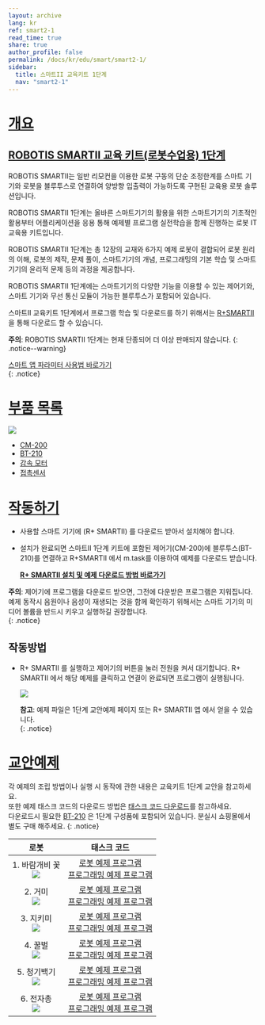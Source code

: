 ```yaml
---
layout: archive
lang: kr
ref: smart2-1
read_time: true
share: true
author_profile: false
permalink: /docs/kr/edu/smart/smart2-1/
sidebar:
  title: 스마트II 교육키트 1단계
  nav: "smart2-1"
---
```


# [개요](#개요)

## [ROBOTIS SMARTII 교육 키트(로봇수업용) 1단계](#robotis-smartii-교육-키트-로봇수업용-3단계)

ROBOTIS SMARTII는 일반 리모컨을 이용한 로봇 구동의 단순 조정한계를 스마트 기기와 로봇을 블루투스로 연결하여 양방향 입출력이 가능하도록 구현된 교육용 로봇 솔루션입니다.

ROBOTIS SMARTII 1단계는 올바른 스마트기기의 활용을 위한 스마트기기의 기초적인 활용부터 어플리케이션을 응용 통해 예제별 프로그램 실전학습을 함께 진행하는 로봇 IT 교육용 키트입니다.

ROBOTIS SMARTII 1단계는 총 12장의 교재와 6가지 예제 로봇이 결합되어 로봇 원리의 이해, 로봇의 제작, 문제 풀이, 스마트기기의 개념, 프로그래밍의 기본 학습 및 스마트기기의 윤리적 문제 등의 과정을 제공합니다.

ROBOTIS SMARTII 1단계에는 스마트기기의 다양한 기능을 이용할 수 있는 제어기와, 스마트 기기와 무선 통신 모듈이 가능한 블루투스가 포함되어 있습니다.

스마트II 교육키트 1단계에서 프로그램 학습 및 다운로드를 하기 위해서는 [R+SMARTII] 을 통해 다운로드 할 수 있습니다.

**주의**: ROBOTIS SMARTII 1단계는 현재 단종되어 더 이상 판매되지 않습니다.
{: .notice--warning}

[스마트 앱 파라미터 사용법 바로가기]  
{: .notice}


# [부품 목록](#부품-목록)

![](/assets/images/edu/smart/smart2-1_partlist.jpg)

- [CM-200]
- [BT-210]
- [감속 모터]
- [접촉센서]

# [작동하기](#작동하기)

- 사용할 스마트 기기에 (R+ SMARTII) 를 다운로드 받아서 설치해야 합니다.

- 설치가 완료되면 스마트II 1단계 키트에 포함된 제어기(CM-200)에 블루투스(BT-210)를 연결하고 R+SMARTII 에서 m.task를 이용하여 예제를 다운로드 받습니다.

  **[R+ SMARTII 설치 및 예제 다운로드 방법 바로가기]**

**주의**: 제어기에 프로그램을 다운로드 받으면, 그전에 다운받은 프로그램은 지워집니다. 예제 동작시 음원이나 음성이 재생되는 것을 함께 확인하기 위해서는 스마트 기기의 미디어 볼륨을 반드시 키우고 실행하길 권장합니다.  
{: .notice}

## 작동방법

- R+ SMARTII 를 실행하고 제어기의 버튼을 눌러 전원을 켜서 대기합니다. R+ SMARTII 에서 해당 예제를 클릭하고 연결이 완료되면 프로그램이 실행됩니다.

  ![](/assets/images/edu/smart/cm_200_7.jpg)

  **참고**: 예제 파일은 1단계 교안예제 페이지 또는 R+ SMARTII 앱 에서 얻을 수 있습니다.  
  {: .notice}

# [교안예제](#교안예제)

각 예제의 조립 방법이나 실행 시 동작에 관한 내용은 교육키트 1단계 교안을 참고하세요.  
또한  예제 태스크 코드의 다운로드 방법은 [태스크 코드 다운로드]를 참고하세요.  
다운로드시 필요한 [BT-210] 은 1단계 구성품에 포함되어 있습니다. 분실시 쇼핑몰에서 별도 구매 해주세요.
{: .notice}

|로봇|태스크 코드|
| :---: | :-----: |
|1. 바람개비 꽃<br />![](/assets/images/edu/smart/01_smart2_l1_flower.png)|[로봇 예제 프로그램][01_SMARTII_L1_Flower_KR.tsk]<br />[프로그래밍 예제 프로그램][02_SMARTII_L1_dB_test_KR.tsk]|
|2. 거미<br /> ![](/assets/images/edu/smart/01_smart2_l1_spider.png)|[로봇 예제 프로그램][01_SMARTII_L1_Spider_KR.tsk]<br />[프로그래밍 예제 프로그램][02_SMARTII_L1_Illumination_test_KR.tsk]|
|3. 지키미<br />![](/assets/images/edu/smart/01_smart2_l1_gikimi.png)|[로봇 예제 프로그램][01_SMARTII_L1_Gikimi_KR.tsk]<br />[프로그래밍 예제 프로그램][02_SMARTII_L1_MotionDetection_test_KR.tsk]|
|4. 꿀벌<br />![](/assets/images/edu/smart/01_smart2_l1_dancingbee.png)|[로봇 예제 프로그램][01_SMARTII_L1_Dancingbee_KR.tsk]<br />[프로그래밍 예제 프로그램][02_SMARTII_L1_Shake_test_KR.tsk]|
|5. 청기백기<br />![](/assets/images/edu/smart/01_smart2_l1_flag.png)|[로봇 예제 프로그램][01_SMARTII_L1_Flag_KR.tsk]<br />[프로그래밍 예제 프로그램][02_SMARTII_L1_Image_test_KR.tsk]|
|6. 전자총<br />![](/assets/images/edu/smart/01_smart2_l1_electrogun.png)|[로봇 예제 프로그램][01_SMARTII_L1_ElectroGun_KR.tsk]<br />[프로그래밍 예제 프로그램][02_SMARTII_L1_Character_test_KR.tsk]|


[R+SMARTII]: https://play.google.com/store/apps/details?id=com.robotis.smart2
[스마트 앱 파라미터 사용법 바로가기]: /docs/kr/software/rplus1/task/task_misc/#스마트앱-파라미터
[CM-200]: /docs/kr/parts/controller/cm-200/
[BT-210]: /docs/kr/parts/communication/bt-210/
[감속 모터]: /docs/kr/parts/motor/gm-10a/
[접촉센서]: /docs/kr/parts/sensor/ts-10/
[R+ SMARTII 설치 및 예제 다운로드 방법 바로가기]: /docs/kr/software/mobile_app/rplussmart/#r-smart-다운로드설치
[태스크 코드 다운로드]: /docs/kr/faq/download_task_code/
[01_SMARTII_L1_Flower_KR.tsk]: http://www.robotis.com/service/download.php?no=999
[02_SMARTII_L1_dB_test_KR.tsk]: http://www.robotis.com/service/download.php?no=1003
[01_SMARTII_L1_Spider_KR.tsk]: http://www.robotis.com/service/download.php?no=1001
[02_SMARTII_L1_Illumination_test_KR.tsk]: http://www.robotis.com/service/download.php?no=1004
[01_SMARTII_L1_Gikimi_KR.tsk]: http://www.robotis.com/service/download.php?no=1000
[02_SMARTII_L1_MotionDetection_test_KR.tsk]: http://www.robotis.com/service/download.php?no=1006
[01_SMARTII_L1_Dancingbee_KR.tsk]: http://www.robotis.com/service/download.php?no=996
[02_SMARTII_L1_Shake_test_KR.tsk]: http://www.robotis.com/service/download.php?no=1007
[01_SMARTII_L1_Flag_KR.tsk]: http://www.robotis.com/service/download.php?no=998
[02_SMARTII_L1_Image_test_KR.tsk]: http://www.robotis.com/service/download.php?no=1005
[01_SMARTII_L1_ElectroGun_KR.tsk]: http://www.robotis.com/service/download.php?no=997
[02_SMARTII_L1_Character_test_KR.tsk]: http://www.robotis.com/service/download.php?no=1002

